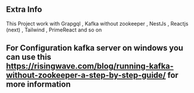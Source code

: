 ## Extra Info

This Project work with Grapgql , Kafka without zookeeper , NestJs , Reactjs (next) , Tailwind , PrimeReact and so on

## For Configuration kafka server on windows you can use this https://risingwave.com/blog/running-kafka-without-zookeeper-a-step-by-step-guide/ for more information
